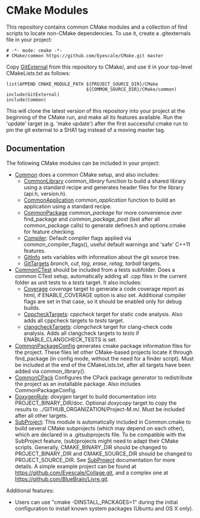 # CMake Modules

This repository contains common CMake modules and a collection of find scripts
to locate non-CMake dependencies. To use it, create a .gitexternals file in your
project:

    # -*- mode: cmake -*-
    # CMake/common https://github.com/Eyescale/CMake.git master

Copy [GitExternal](GitExternal.cmake) from this repository to CMake/,
and use it in your top-level CMakeLists.txt as follows:

    list(APPEND CMAKE_MODULE_PATH ${PROJECT_SOURCE_DIR}/CMake
                                  ${COMMON_SOURCE_DIR}/CMake/common)
    include(GitExternal)
    include(Common)

This will clone the latest version of this repository into your project at
the beginning of the CMake run, and make all its features available. Run the
'update' target (e.g. 'make update') after the first successful cmake run to pin
the git external to a SHA1 tag instead of a moving master tag.

## Documentation

The following CMake modules can be included in your project:

* [Common](Common.cmake) does a common CMake setup, and also includes:
    * [CommonLibrary](CommonLibrary.cmake) *common_library* function to build a
      shared library using a standard recipe and generates header files for the
      library (api.h, version.h).
    * [CommonApplication](CommonApplication.cmake) *common_application*
      function to build an application using a standard recipe.
    * [CommonPackage](CommonPackage.cmake) *common_package* for more convenience
      over find_package and *common_package_post* (last after all common_package
      calls) to generate defines.h and options.cmake for feature checking.
    * [Compiler](Compiler.cmake): Default compiler flags applied via
      common_compiler_flags(), useful default warnings and 'safe' C++11
      features.
    * [GitInfo](GitInfo.cmake) sets variables with information about the git
      source tree.
    * [GitTargets](GitTargets.cmake) *branch*, *cut*, *tag*, *erase*, *retag*,
      *tarball* targets.
* [CommonCTest](CommonCTest.cmake) should be included from a tests subfolder.
      Does a common CTest setup, automatically adding all .cpp files in the
      current folder as unit tests to a *tests* target. It also includes:
    * [Coverage](Coverage.cmake) *coverage* target to generate a code coverage
      report as html, if ENABLE_COVERAGE option is also set. Additional compiler
      flags are set in that case, so it should be enabled only for debug builds.
    * [CppcheckTargets](CppcheckTargets.cmake): *cppcheck* target for
      static code analysis. Also adds all cppcheck targets to *tests* target.
    * [clangcheckTargets](clangcheckTargets.cmake): *clangcheck* target for
      clang-check code analysis. Adds all clangcheck targets to *tests* if
      ENABLE_CLANGCHECK_TESTS is set.
* [CommonPackageConfig](CommonPackageConfig.cmake) generates cmake package
  information files for the project. These files let other CMake-based projects
  locate it through find_package (in config mode, without the need for a finder
  script). Must be included at the end of the CMakeLists.txt, after all targets
  have been added via common_library().
* [CommonCPack](CommonCPack.cmake) Configures the CPack package generator to
  redistribute the project as an installable package. Also includes
  CommonPackageConfig.
* [DoxygenRule](DoxygenRule.cmake): *doxygen* target to build documentation into
  PROJECT_BINARY_DIR/doc. Optional *doxycopy* target to copy the results to
  ../GITHUB_ORGANIZATION/Project-M.m/. Must be included after all other targets.
* [SubProject](SubProject.cmake): This module is automatically included in
  Common.cmake to build several CMake subprojects (which may depend on each
  other), which are declared in a .gitsubprojects file.
  To be compatible with the SubProject feature, (sub)projects might need to
  adapt their CMake scripts. Generally, CMAKE_BINARY_DIR should be changed to
  PROJECT_BINARY_DIR and CMAKE_SOURCE_DIR should be changed to
  PROJECT_SOURCE_DIR. See [SubProject](SubProject.cmake) documentation for
  more details.
  A simple example project can be found at
  https://github.com/Eyescale/Collage.git, and a complex one at
  https://github.com/BlueBrain/Livre.git.

Additional features:
* Users can use "cmake -DINSTALL_PACKAGES=1" during the initial configuration to
  install known system packages (Ubuntu and OS X only).
